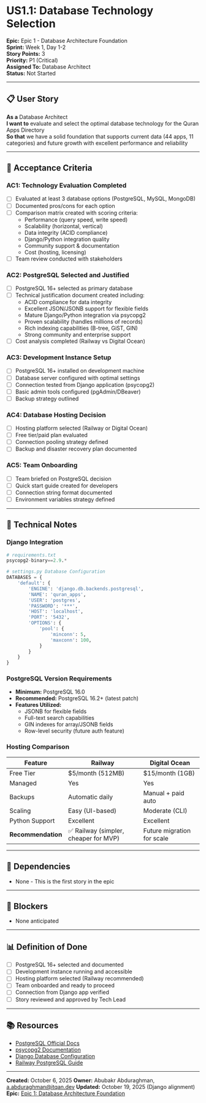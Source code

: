 # US1.1: Database Technology Selection

**Epic:** Epic 1 - Database Architecture Foundation  
**Sprint:** Week 1, Day 1-2  
**Story Points:** 3  
**Priority:** P1 (Critical)  
**Assigned To:** Database Architect  
**Status:** Not Started

---

## 📋 User Story

**As a** Database Architect  
**I want to** evaluate and select the optimal database technology for the Quran Apps Directory  
**So that** we have a solid foundation that supports current data (44 apps, 11 categories) and future growth with excellent performance and reliability

---

## 🎯 Acceptance Criteria

### AC1: Technology Evaluation Completed
- [ ] Evaluated at least 3 database options (PostgreSQL, MySQL, MongoDB)
- [ ] Documented pros/cons for each option
- [ ] Comparison matrix created with scoring criteria:
  - Performance (query speed, write speed)
  - Scalability (horizontal, vertical)
  - Data integrity (ACID compliance)
  - Django/Python integration quality
  - Community support & documentation
  - Cost (hosting, licensing)
- [ ] Team review conducted with stakeholders

### AC2: PostgreSQL Selected and Justified
- [ ] PostgreSQL 16+ selected as primary database
- [ ] Technical justification document created including:
  - ACID compliance for data integrity
  - Excellent JSON/JSONB support for flexible fields
  - Mature Django/Python integration via psycopg2
  - Proven scalability (handles millions of records)
  - Rich indexing capabilities (B-tree, GiST, GIN)
  - Strong community and enterprise support
- [ ] Cost analysis completed (Railway vs Digital Ocean)

### AC3: Development Instance Setup
- [ ] PostgreSQL 16+ installed on development machine
- [ ] Database server configured with optimal settings
- [ ] Connection tested from Django application (psycopg2)
- [ ] Basic admin tools configured (pgAdmin/DBeaver)
- [ ] Backup strategy outlined

### AC4: Database Hosting Decision
- [ ] Hosting platform selected (Railway or Digital Ocean)
- [ ] Free tier/paid plan evaluated
- [ ] Connection pooling strategy defined
- [ ] Backup and disaster recovery plan documented

### AC5: Team Onboarding
- [ ] Team briefed on PostgreSQL decision
- [ ] Quick start guide created for developers
- [ ] Connection string format documented
- [ ] Environment variables strategy defined

---

## 📝 Technical Notes

### Django Integration
```python
# requirements.txt
psycopg2-binary==2.9.*

# settings.py Database Configuration
DATABASES = {
    'default': {
        'ENGINE': 'django.db.backends.postgresql',
        'NAME': 'quran_apps',
        'USER': 'postgres',
        'PASSWORD': '***',
        'HOST': 'localhost',
        'PORT': '5432',
        'OPTIONS': {
            'pool': {
                'minconn': 5,
                'maxconn': 100,
            }
        }
    }
}
```

### PostgreSQL Version Requirements
- **Minimum:** PostgreSQL 16.0
- **Recommended:** PostgreSQL 16.2+ (latest patch)
- **Features Utilized:**
  - JSONB for flexible fields
  - Full-text search capabilities
  - GIN indexes for array/JSONB fields
  - Row-level security (future auth feature)

### Hosting Comparison
| Feature | Railway | Digital Ocean |
|---------|---------|---------------|
| Free Tier | $5/month (512MB) | $15/month (1GB) |
| Managed | Yes | Yes |
| Backups | Automatic daily | Manual + paid auto |
| Scaling | Easy (UI-based) | Moderate (CLI) |
| Python Support | Excellent | Excellent |
| **Recommendation** | ✅ Railway (simpler, cheaper for MVP) | Future migration for scale |

---

## 🔗 Dependencies
- None - This is the first story in the epic

---

## 🚫 Blockers
- None anticipated

---

## 📊 Definition of Done
- [ ] PostgreSQL 16+ selected and documented
- [ ] Development instance running and accessible
- [ ] Hosting platform selected (Railway recommended)
- [ ] Team onboarded and ready to proceed
- [ ] Connection from Django app verified
- [ ] Story reviewed and approved by Tech Lead

---

## 📚 Resources
- [PostgreSQL Official Docs](https://www.postgresql.org/docs/16/)
- [psycopg2 Documentation](https://www.psycopg.org/psycopg3/)
- [Django Database Configuration](https://docs.djangoproject.com/en/5.2/ref/settings/#databases)
- [Railway PostgreSQL Guide](https://docs.railway.app/databases/postgresql)

---

**Created:** October 6, 2025
**Owner:** Abubakr Abduraghman, a.abduraghman@itqan.dev
**Updated:** October 19, 2025 (Django alignment)
**Epic:** [Epic 1: Database Architecture Foundation](../epics/epic-1-database-architecture-foundation.md)

